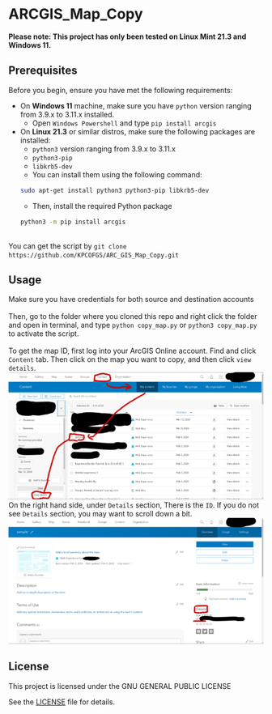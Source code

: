 # ARCGIS_Map_Copy
**Please note: This project has only been tested on Linux Mint 21.3 and Windows 11.**
## Prerequisites
Before you begin, ensure you have met the following requirements:
* On **Windows 11** machine, make sure you have `python` version ranging from 3.9.x to 3.11.x installed.
   * Open `Windows Powershell` and type `pip install arcgis`
* On **Linux 21.3** or similar distros, make sure the following packages are installed:
    * `python3` version ranging from 3.9.x to 3.11.x
    * `python3-pip`
    * `libkrb5-dev`
    * You can install them using the following command:
    ```bash
    sudo apt-get install python3 python3-pip libkrb5-dev
    ```
    * Then, install the required Python package
    ```bash
    python3 -m pip install arcgis
    ```

\
You can get the script by ```git clone https://github.com/KPCOFGS/ARC_GIS_Map_Copy.git```
## Usage
Make sure you have credentials for both source and destination accounts
\
\
Then, go to the folder where you cloned this repo and right click the folder and open in terminal, and type `python copy_map.py` or `python3 copy_map.py` to activate the script.
\
\
To get the map ID, first log into your ArcGIS Online account. Find and click ```Content``` tab. Then click on the map you want to copy, and then click ```view details```.\
![alt text](assets/screenshot1.png?raw=true)
\
On the right hand side, under ```Details``` section, There is the ```ID```. If you do not see ```Details``` section, you may want to scroll down a bit.\
![alt text](assets/screenshot2.png?raw=true)

## License
This project is licensed under the GNU GENERAL PUBLIC LICENSE

See the [LICENSE](LICENSE) file for details.
